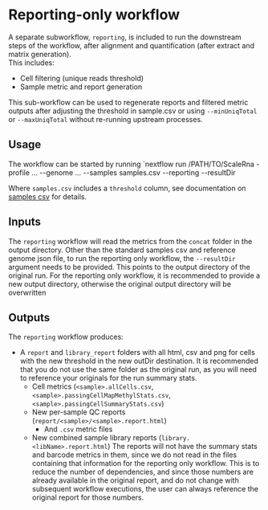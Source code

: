 # Reporting-only workflow

A separate subworkflow, `reporting`, is included to run the downstream steps of the workflow, after alignment and quantification (after extract and matrix generation).\
This includes:
* Cell filtering (unique reads threshold)
* Sample metric and report generation

This sub-workflow can be used to regenerate reports and filtered metric outputs after adjusting the threshold in sample.csv or using `--minUniqTotal` or `--maxUniqTotal` without re-running upstream processes.

## Usage
The workflow can be started by running `nextflow run /PATH/TO/ScaleRna -profile ... --genome ... --samples samples.csv --reporting --resultDir <OutDir from previous pipeline run>

Where `samples.csv` includes a `threshold` column, see documentation on [samples csv](samplesCsv.md) for details.

## Inputs
The `reporting` workflow will read the metrics from the `concat` folder in the output directory. Other than the standard samples csv and reference genome json file, to run the reporting only workflow, the `--resultDir` argument needs to be provided. This points to the output directory of the original run. For the reporting only workflow, it is recommended to provide a new output directory, otherwise the original output directory will be overwritten

## Outputs
The `reporting` workflow produces:
* A `report` and `library_report` folders with all html, csv and png for cells with the new threshold in the new outDir destination. It is recommended that you do not use the same folder as the original run, as you will need to reference your originals for the run summary stats. 
  * Cell metrics (`<sample>.allCells.csv`, `<sample>.passingCellMapMethylStats.csv`, `<sample>.passingCellSummaryStats.csv`)
  * New per-sample QC reports (`report/<sample>/<sample>.report.html`)
    - And `.csv` metric files
  * New combined sample library reports (`library.<libName>.report.html`)
The reports will not have the summary stats and barcode metrics in them, since we do not read in the files containing that information for the reporting only workflow. This is to reduce the number of dependencies, and since those numbers are already available in the original report, and do not change with subsequent workflow executions, the user can always reference the original report for those numbers.
